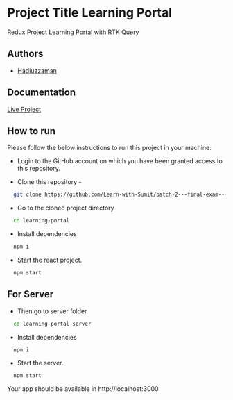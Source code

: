 # Project Title Learning Portal

Redux Project Learning Portal with RTK Query

## Authors

- [Hadiuzzaman](https://www.github.com/HadiAnik)

## Documentation

[Live Project](https://silver-kulfi-f75ece.netlify.app/)

## How to run

Please follow the below instructions to run this project in your machine:

- Login to the GitHub account on which you have been granted access to this repository.

- Clone this repository -

```bash
  git clone https://github.com/Learn-with-Sumit/batch-2---final-exam---edtech-platform-HadiAnik.git
```

- Go to the cloned project directory

```bash
  cd learning-portal
```

- Install dependencies

```bash
  npm i
```

- Start the react project.

```bash
  npm start
```

## For Server

- Then go to server folder

```bash
  cd learning-portal-server
```

- Install dependencies

```bash
  npm i
```

- Start the server.

```bash
  npm start
```

Your app should be available in http://localhost:3000
